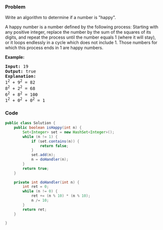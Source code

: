### Problem
<p>Write an algorithm to determine if a number is &quot;happy&quot;.</p>

<p>A happy number is a number defined by the following process: Starting with any positive integer, replace the number by the sum of the squares of its digits, and repeat the process until the number equals 1 (where it will stay), or it loops endlessly in a cycle which does not include 1. Those numbers for which this process ends in 1 are happy numbers.</p>

<p><strong>Example:&nbsp;</strong></p>

<pre>
<strong>Input:</strong> 19
<strong>Output:</strong> true
<strong>Explanation: 
</strong>1<sup>2</sup> + 9<sup>2</sup> = 82
8<sup>2</sup> + 2<sup>2</sup> = 68
6<sup>2</sup> + 8<sup>2</sup> = 100
1<sup>2</sup> + 0<sup>2</sup> + 0<sup>2</sup> = 1
</pre>

### Code
```java
public class Solution {
    public boolean isHappy(int n) {
        Set<Integer> set = new HashSet<Integer>();
        while (n != 1) {
            if (set.contains(n)) {
                return false;
            }
            set.add(n);
            n = doHandler(n);
        }
        return true;
    }
    
    private int doHandler(int n) {
        int ret = 0;
        while (n != 0) {
            ret += (n % 10) * (n % 10);
            n /= 10;
        }
        return ret;
    }
    
}
```

